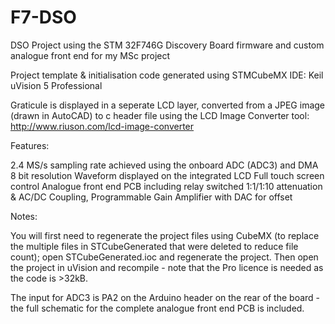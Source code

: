 # F7-DSO
DSO Project using the STM 32F746G Discovery Board firmware and custom analogue front end for my MSc project

Project template & initialisation code generated using STMCubeMX
IDE: Keil uVision 5 Professional

Graticule is displayed in a seperate LCD layer, converted from a JPEG image (drawn in AutoCAD) to c header file using the LCD Image Converter tool: http://www.riuson.com/lcd-image-converter

Features:

2.4 MS/s sampling rate achieved using the onboard ADC (ADC3) and DMA
8 bit resolution
Waveform displayed on the integrated LCD
Full touch screen control
Analogue front end PCB including relay switched 1:1/1:10 attenuation & AC/DC Coupling, Programmable Gain Amplifier with DAC for offset
        
Notes:

You will first need to regenerate the project files using CubeMX (to replace the multiple files in STCubeGenerated that were deleted to reduce file count); open STCubeGenerated.ioc and regenerate the project. Then open the project in uVision and recompile - note that the Pro licence is needed as the code is >32kB.

The input for ADC3 is PA2 on the Arduino header on the rear of the board - the full schematic for the complete analogue front end PCB is included.

